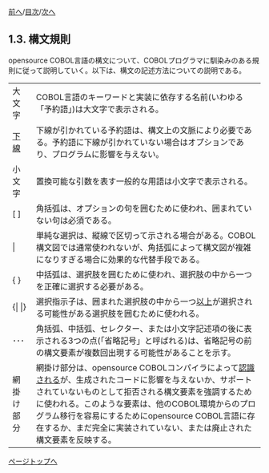 <!--navi start1-->
[前へ](1-2-8.md)/[目次](https://momoko-yokogawa.github.io/opensourcecobol.github.io/markdown/TOC.html)/[次へ](1-4.md)
<!--navi end1-->
## 1.3. 構文規則

opensource COBOL言語の構文について、COBOLプログラマに馴染みのある規則に従って説明していく。以下は、構文の記述方法についての説明である。

| | |
| :--- | :--- |
| 大文字 | COBOL言語のキーワードと実装に依存する名前(いわゆる「予約語」)は大文字で表示される。 |
| <u>下線</u> | 下線が引かれている予約語は、構文上の文脈により必要である。予約語に下線が引かれていない場合はオプションであり、プログラムに影響を与えない。 |
| 小文字 | 置換可能な引数を表す一般的な用語は小文字で表示される。 |
| [ ]| 角括弧は、オプションの句を囲むために使われ、囲まれていない句は必須である。 |
| \| | 単純な選択は、縦線で区切って示される場合がある。COBOL構文図では通常使われないが、角括弧によって構文図が複雑になりすぎる場合に効果的な代替手段である。 |
| { }| 中括弧は、選択肢を囲むために使われ、選択肢の中から一つを正確に選択する必要がある。 |
| {\| \|} | 選択指示子は、囲まれた選択肢の中から一つ<u>以上</u>が選択される可能性がある選択肢を囲むために使われる。 |
| ･･･ | 角括弧、中括弧、セレクター、または小文字記述項の後に表示される3つの点(「省略記号」と呼ばれる)は、省略記号の前の構文要素が複数回出現する可能性があることを示す。 |
| 網掛け部分 | 網掛け部分は、opensource COBOLコンパイラによって<u>認識される</u>が、生成されたコードに影響を与えないか、サポートされていないものとして拒否される構文要素を強調するために使われる。このような要素は、他のCOBOL環境からのプログラム移行を容易にするためにopensource COBOL言語に存在するか、まだ完全に実装されていない、または廃止された構文要素を反映する。 |

<!--navi start2-->

[ページトップへ](1-3.md)
<!--navi end2-->
